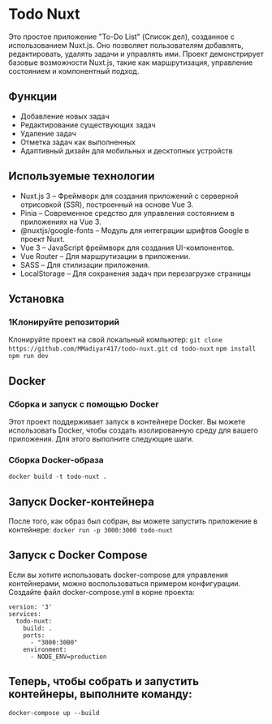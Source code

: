 # Todo Nuxt

Это простое приложение "To-Do List" (Список дел), созданное с использованием Nuxt.js. Оно позволяет пользователям добавлять, редактировать, удалять задачи и управлять ими. Проект демонстрирует базовые возможности Nuxt.js, такие как маршрутизация, управление состоянием и компонентный подход.

## Функции

- Добавление новых задач
- Редактирование существующих задач
- Удаление задач
- Отметка задач как выполненных
- Адаптивный дизайн для мобильных и десктопных устройств

## Используемые технологии
- Nuxt.js 3 – Фреймворк для создания приложений с серверной отрисовкой (SSR), построенный на основе Vue 3.
- Pinia – Современное средство для управления состоянием в приложениях на Vue 3.
- @nuxtjs/google-fonts – Модуль для интеграции шрифтов Google в проект Nuxt.
- Vue 3 – JavaScript фреймворк для создания UI-компонентов.
- Vue Router – Для маршрутизации в приложении.
- SASS – Для стилизации приложения.
- LocalStorage – Для сохранения задач при перезагрузке страницы

## Установка
### 1Клонируйте репозиторий
Клонируйте проект на свой локальный компьютер:
`git clone https://github.com/MMadiyar417/todo-nuxt.git`
`cd todo-nuxt`
`npm install`
`npm run dev`

## Docker
### Сборка и запуск с помощью Docker
Этот проект поддерживает запуск в контейнере Docker. Вы можете использовать Docker, чтобы создать изолированную среду для вашего приложения. Для этого выполните следующие шаги.
### Сборка Docker-образа

`docker build -t todo-nuxt .`
## Запуск Docker-контейнера
После того, как образ был собран, вы можете запустить приложение в контейнере:
`docker run -p 3000:3000 todo-nuxt`

## Запуск с Docker Compose
Если вы хотите использовать docker-compose для управления контейнерами, можно воспользоваться примером конфигурации.
Создайте файл docker-compose.yml в корне проекта:
```
version: '3'
services:
  todo-nuxt:
    build: .
    ports:
      - "3000:3000"
    environment:
      - NODE_ENV=production
```
## Теперь, чтобы собрать и запустить контейнеры, выполните команду:
`docker-compose up --build`

